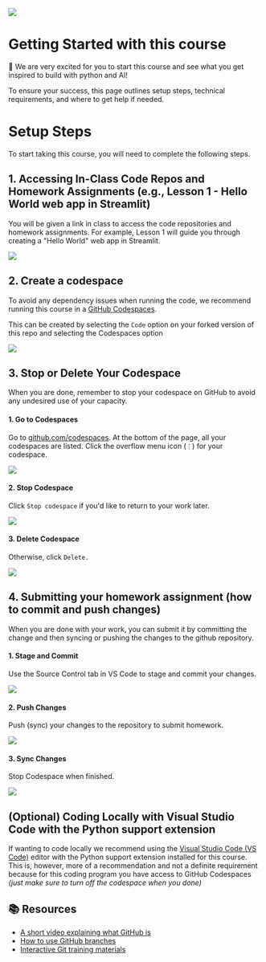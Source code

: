 ![](../_media/logos/bsmp_coders_banner.svg)

# Getting Started with this course

👋 We are very excited for you to start this course and see what you get inspired to build with python and AI!

To ensure your success, this page outlines setup steps, technical requirements, and where to get help if needed.

# Setup Steps
To start taking this course, you will need to complete the following steps.

## 1. Accessing In-Class Code Repos and Homework Assignments (e.g., Lesson 1 - Hello World web app in Streamlit)

You will be given a link in class to access the code repositories and homework assignments. For example, Lesson 1 will guide you through creating a "Hello World" web app in Streamlit.

![](../_media/github_assignments.png)



## 2. Create a codespace

To avoid any dependency issues when running the code, we recommend running this course in a [GitHub Codespaces](https://github.com/features/codespaces).

This can be created by selecting the `Code` option on your forked version of this repo and selecting the Codespaces option

![](../_media/codespaces/create_codespaces_github.png)


## 3. Stop or Delete Your Codespace  
   
When you are done, remember to stop your codespace on GitHub to avoid any undesired use of your capacity.  
   
<!-- tabs:start -->  

#### **1. Go to Codespaces**

Go to [github.com/codespaces](https://github.com/codespaces). At the bottom of the page, all your codespaces are listed. Click the overflow menu icon (`⋮`) for your codespace.  
   
![](../_media/codespaces/deploy-hello-codespace-manage.png)
   
#### **2. Stop Codespace**

Click `Stop codespace` if you'd like to return to your work later.  
   
![](../_media/codespaces/codespace-menu-stop.png)
   
#### **3. Delete Codespace**

Otherwise, click `Delete.`
   
![](../_media/codespaces/codespace-menu-delete.png)

<!-- tabs:end -->



## 4. Submitting your homework assignment (how to commit and push changes)

When you are done with your work, you can submit it by committing the change and then syncing or pushing the changes to the github repository. 

<!-- tabs:start -->

#### **1. Stage and Commit**

Use the Source Control tab in VS Code to stage and commit your changes.

![](../_media/codespaces/submit_1_stage_commit.png)

#### **2. Push Changes**

Push (sync) your changes to the repository to submit homework.

![](../_media/codespaces/submit_2_push_sync_changes.png)

#### **3. Sync Changes**

Stop Codespace when finished.

![](../_media/codespaces/submit_3_stop_codespace.png)

<!-- tabs:end -->



## (Optional) Coding Locally with Visual Studio Code with the Python support extension
If wanting to code locally we recommend using the [Visual Studio Code (VS Code)](https://code.visualstudio.com/) editor with the Python support extension installed for this course. This is, however, more of a recommendation and not a definite requirement because for this coding program you have access to GitHub Codespaces *(just make sure to turn off the codespace when you done)*


## 📚  Resources 
* [A short video explaining what GitHub is](https://www.youtube.com/watch?v=w3jLJU7DT5E&feature=youtu.be) 
* [How to use GitHub branches](https://www.youtube.com/watch?v=H5GJfcp3p4Q&feature=youtu.be)
* [Interactive Git training materials](https://githubtraining.github.io/training-manual/#/01_getting_ready_for_class)




